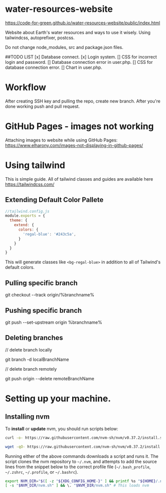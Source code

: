 # water-resources-website
https://code-for-green.github.io/water-resources-website/public/index.html

Website about Earth's water resources and ways to use it wisely. Using tailwindcss, autoprefixer, postcss.

Do not change node_modules, src and package.json files.

##TODO LIST
[x] Database connect.
[x] Login system.
[] CSS for incorrect login and password.
[] Database connection error in user.php.
[] CSS for database connection error.
[] Chart in user.php.

# Workflow

After creating SSH key and pulling the repo, create new branch. After you're done working push and pull request.

# GitHub Pages - images not working
Attaching images to website while using GitHub Pages: https://www.elharony.com/images-not-displaying-in-github-pages/

# Using tailwind 
This is simple guide. All of tailwind classes and guides are available here https://tailwindcss.com/

## Extending Default Color Pallete

```javascript
//tailwind.config.js
module.exports = {
  theme: {
    extend: {
      colors: {
        'regal-blue': '#243c5a',
      }
    }
  }
}
```
This will generate classes like `<bg-regal-blue>` in addition to all of Tailwind's default colors.

## Pulling specific branch

git checkout --track origin/%branchname%

## Pushing specific branch

git push --set-upstream origin %branchname%

## Deleting branches
// delete branch locally

git branch -d localBranchName

// delete branch remotely

git push origin --delete remoteBranchName

# Setting up your machine.

## Installing nvm

To **install** or **update** nvm, you should run scripts below:
```sh
curl -o- https://raw.githubusercontent.com/nvm-sh/nvm/v0.37.2/install.sh | bash
```
```sh
wget -qO- https://raw.githubusercontent.com/nvm-sh/nvm/v0.37.2/install.sh | bash
```

Running either of the above commands downloads a script and runs it. The script clones the nvm repository to `~/.nvm`, and attempts to add the source lines from the snippet below to the correct profile file (`~/.bash_profile`, `~/.zshrc`, `~/.profile`, or `~/.bashrc`).

<a id="profile_snippet"></a>
```sh
export NVM_DIR="$([ -z "${XDG_CONFIG_HOME-}" ] && printf %s "${HOME}/.nvm" || printf %s "${XDG_CONFIG_HOME}/nvm")"
[ -s "$NVM_DIR/nvm.sh" ] && \. "$NVM_DIR/nvm.sh" # This loads nvm
```
